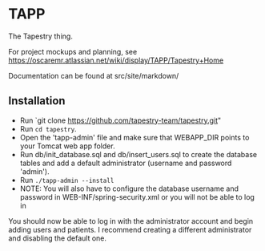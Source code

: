 TAPP
====

The Tapestry thing.

For project mockups and planning, see https://oscaremr.atlassian.net/wiki/display/TAPP/Tapestry+Home

Documentation can be found at src/site/markdown/

Installation
------------

- Run `git clone https://github.com/tapestry-team/tapestry.git"
- Run `cd tapestry`.
- Open the 'tapp-admin' file and make sure that WEBAPP_DIR points to your Tomcat web app folder.
- Run db/init_database.sql and db/insert_users.sql to create the database tables and add a default administrator (username and password 'admin').
- Run `./tapp-admin --install`
- NOTE: You will also have to configure the database username and password in WEB-INF/spring-security.xml or you will not be able to log in

You should now be able to log in with the administrator account and begin adding users and patients. I recommend creating a different administrator and disabling the default one.
